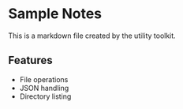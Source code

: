 # Sample Notes

This is a markdown file created by the utility toolkit.

## Features
- File operations
- JSON handling
- Directory listing